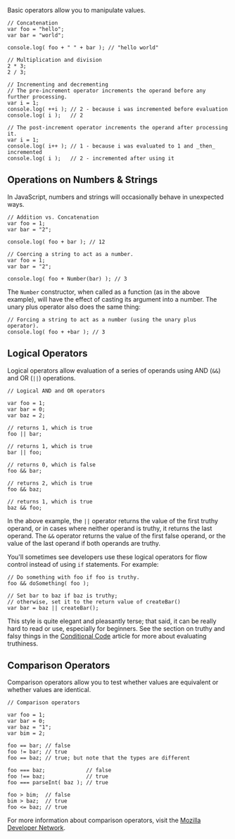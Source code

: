 <script>{
	"title": "Operators",
	"level": "beginner",
	"source": "http://jqfundamentals.com/legacy",
	"attribution": [ "jQuery Fundamentals" ]
}</script>

Basic operators allow you to manipulate values.

```
// Concatenation
var foo = "hello";
var bar = "world";

console.log( foo + " " + bar ); // "hello world"
```

```
// Multiplication and division
2 * 3;
2 / 3;
```

```
// Incrementing and decrementing
// The pre-increment operator increments the operand before any further processing.
var i = 1;
console.log( ++i ); // 2 - because i was incremented before evaluation
console.log( i );   // 2

// The post-increment operator increments the operand after processing it.
var i = 1;
console.log( i++ ); // 1 - because i was evaluated to 1 and _then_ incremented
console.log( i );   // 2 - incremented after using it
```

## Operations on Numbers & Strings

In JavaScript, numbers and strings will occasionally behave in unexpected ways.

```
// Addition vs. Concatenation
var foo = 1;
var bar = "2";

console.log( foo + bar ); // 12
```

```
// Coercing a string to act as a number.
var foo = 1;
var bar = "2";

console.log( foo + Number(bar) ); // 3
```

The `Number` constructor, when called as a function (as in the above example), will have the effect of casting its argument into a number. The unary plus operator also does the same thing:

```
// Forcing a string to act as a number (using the unary plus operator).
console.log( foo + +bar ); // 3
```

## Logical Operators

Logical operators allow evaluation of a series of operands using AND (`&&`) and OR (`||`) operations.

```
// Logical AND and OR operators

var foo = 1;
var bar = 0;
var baz = 2;

// returns 1, which is true
foo || bar;

// returns 1, which is true
bar || foo;

// returns 0, which is false
foo && bar;

// returns 2, which is true
foo && baz;

// returns 1, which is true
baz && foo;
```

In the above example, the `||` operator returns the value of the first truthy operand, or in cases where neither operand is truthy, it returns the last operand. The `&&` operator returns the value of the first false operand, or the value of the last operand if both operands are truthy.

You'll sometimes see developers use these logical operators for flow control instead of using `if` statements. For example:

```
// Do something with foo if foo is truthy.
foo && doSomething( foo );

// Set bar to baz if baz is truthy;
// otherwise, set it to the return value of createBar()
var bar = baz || createBar();
```

This style is quite elegant and pleasantly terse; that said, it can be really hard to read or use, especially for beginners. See the section on truthy and falsy things in the [Conditional Code](/conditional-code/) article for more about evaluating truthiness.

## Comparison Operators

Comparison operators allow you to test whether values are equivalent or whether values are identical.

```
// Comparison operators

var foo = 1;
var bar = 0;
var baz = "1";
var bim = 2;

foo == bar; // false
foo != bar; // true
foo == baz; // true; but note that the types are different

foo === baz;             // false
foo !== baz;             // true
foo === parseInt( baz ); // true

foo > bim;  // false
bim > baz;  // true
foo <= baz; // true
```

For more information about comparison operators, visit the [Mozilla Developer Network](https://developer.mozilla.org/en-US/docs/JavaScript/Reference/Operators/Comparison_Operators "MDN - Comparison Operators").
